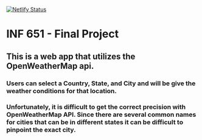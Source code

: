 [![Netlify Status](https://api.netlify.com/api/v1/badges/c834530a-cf4f-4a47-8673-f90c51c80e52/deploy-status)](https://app.netlify.com/sites/compassionate-ardinghelli-c00844/deploys)

# INF 651 - Final Project
## This is a web app that utilizes the OpenWeatherMap api.
### Users can select a Country, State, and City and will be give the weather conditions for that location.
### Unfortunately, it is difficult to get the correct precision with OpenWeatherMap API. Since there are several common names for cities that can be in different states it can be difficult to pinpoint the exact city. 